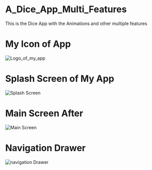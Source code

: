 # A_Dice_App_Multi_Features
 This is the Dice App with the Animations and other multiple features

# My Icon of App

![Logo_of_my_app](https://user-images.githubusercontent.com/74393555/101244165-a0250e00-3726-11eb-9354-792d1bf4d10d.png)

# Splash Screen of My App

![Splash Screen](https://user-images.githubusercontent.com/74393555/101244191-c5b21780-3726-11eb-876e-af5f50982bcf.png)

# Main Screen After

![Main Screen](https://user-images.githubusercontent.com/74393555/101244198-ca76cb80-3726-11eb-9595-0f6723cd73a3.png)

# Navigation Drawer

![navigation Drawer](https://user-images.githubusercontent.com/74393555/101244218-dfebf580-3726-11eb-8c0b-8a3d553077ed.png)
